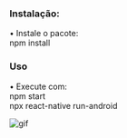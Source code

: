 
### Instalação:

• Instale o pacote: <br>
    npm install

### Uso

• Execute com:  <br>
    npm start    <br>
    npx react-native run-android
  
![gif](https://github.com/hsjferson/darkmode-styledcomponent/blob/master/src/themes/untitled.gif/width="500"height="900")
